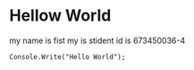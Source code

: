 # Hellow World
my name is fist
my is stident id is 673450036-4
~~~
Console.Write("Hello World");
~~~
